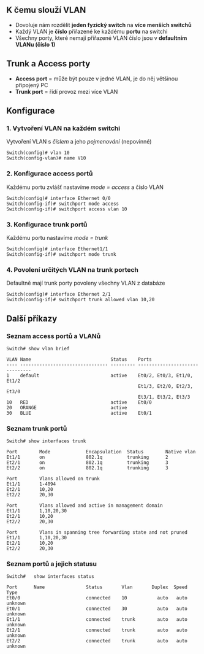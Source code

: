 ## K čemu slouží VLAN

- Dovoluje nám rozdělit **jeden fyzický switch** na **více menších switchů**
- Každý VLAN je **číslo** přiřazené ke každému **portu** na switchi
- Všechny porty, které nemají přiřazené VLAN číslo jsou v **defaultním VLANu (číslo 1)**

## Trunk a Access porty

- **Access port** = může být pouze v jedné VLAN, je do něj většinou připojený PC
- **Trunk port** = řídí provoz mezi více VLAN

## Konfigurace

### 1. Vytvoření VLAN na každém switchi

Vytvoření VLAN s _číslem_ a jeho _pojmenování_ (nepovinné)
```
Switch(config)# vlan 10
Switch(config-vlan)# name V10
```

### 2. Konfigurace access portů

Každému portu zvlášť nastavíme _mode = access_ a číslo VLAN
```
Switch(config)# interface Ethernet 0/0
Switch(config-if)# switchport mode access
Switch(config-if)# switchport access vlan 10
```

### 3. Konfigurace trunk portů

Každému portu nastavíme _mode = trunk_
```
Switch(config)# interface Ethernet1/1
Switch(config-if)# switchport mode trunk
```

### 4. Povolení určitých VLAN na trunk portech

Defaultně mají trunk porty povoleny všechny VLAN z databáze
```
Switch(config)# interface Ethernet 2/1
Switch(config-if)# switchport trunk allowed vlan 10,20
```

## Další příkazy

### Seznam access portů a VLANů

```
Switch# show vlan brief

VLAN Name                             Status    Ports
---- -------------------------------- --------- -------------------------------
1    default                          active    Et0/2, Et0/3, Et1/0, Et1/2
                                                Et1/3, Et2/0, Et2/3, Et3/0
                                                Et3/1, Et3/2, Et3/3
10   RED                              active    Et0/0
20   ORANGE                           active
30   BLUE                             active    Et0/1
```

### Seznam trunk portů

```
Switch# show interfaces trunk

Port        Mode             Encapsulation  Status        Native vlan
Et1/1       on               802.1q         trunking      2
Et2/1       on               802.1q         trunking      3
Et2/2       on               802.1q         trunking      3

Port        Vlans allowed on trunk
Et1/1       1-4094
Et2/1       10,20
Et2/2       20,30

Port        Vlans allowed and active in management domain
Et1/1       1,10,20,30
Et2/1       10,20
Et2/2       20,30

Port        Vlans in spanning tree forwarding state and not pruned
Et1/1       1,10,20,30
Et2/1       10,20
Et2/2       20,30
```

### Seznam portů a jejich statusu

```
Switch#   show interfaces status

Port      Name               Status       Vlan       Duplex  Speed Type
Et0/0                        connected    10           auto   auto unknown
Et0/1                        connected    30           auto   auto unknown
Et1/1                        connected    trunk        auto   auto unknown
Et2/1                        connected    trunk        auto   auto unknown
Et2/2                        connected    trunk        auto   auto unknown
```


